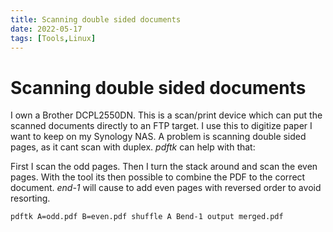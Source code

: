```yaml
---
title: Scanning double sided documents
date: 2022-05-17
tags: [Tools,Linux]
---
```


# Scanning double sided documents

I own a Brother DCPL2550DN. This is a scan/print device which can put the scanned documents directly to an FTP target. I use this to digitize paper I want to keep on my Synology NAS. A problem is scanning double sided pages, as it cant scan with duplex. *pdftk* can help with that:

First I scan the odd pages. Then I turn the stack around and scan the even pages. With the tool its then possible to combine the PDF to the correct document. *end-1* will cause to add even pages with reversed order to avoid resorting.

```bash
pdftk A=odd.pdf B=even.pdf shuffle A Bend-1 output merged.pdf
```
